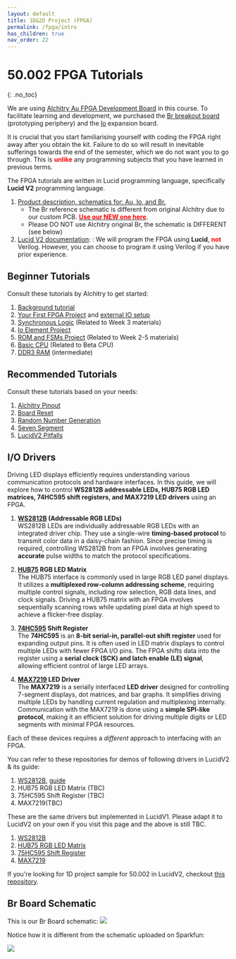 ```yaml
---
layout: default
title: 1D&2D Project (FPGA)
permalink: /fpga/intro
has_children: true
nav_order: 22
---
```


# 50.002 FPGA Tutorials
{: .no_toc}

We are using [Alchitry Au FPGA Development Board](https://www.sparkfun.com/products/16527) in this course. To facilitate learning and development, we purchased the [Br breakout board](https://www.sparkfun.com/products/16524) (prototyping periphery) and the [Io](https://www.sparkfun.com/products/17278) expansion board. 

It is crucial that you start familiarising yourself with coding the FPGA right away after you obtain the kit. Failure to do so will result in inevitable sufferings towards the end of the semester, which we do not want you to go through. This is <span style="color:red; font-weight: bold;">unlike</span> any programming subjects that you have learned in previous terms.

The FPGA tutorials are written in Lucid programming language, specifically **Lucid V2** programming language.
1. [Product description, schematics for: Au, Io, and Br. ](https://drive.google.com/drive/folders/1p8nP67o50hCzpcxhIxo2FYi0QfdDwFc2?usp=sharing)
   * The Br reference schematic is different from original Alchitry due to our custom PCB. [<span style="color:red; font-weight: bold;">Use our NEW one here</span>](https://drive.google.com/file/d/1T3Vth8YpqDq1iOcPEW6TWjwVH0-h-59C/view?usp=sharing). 
   * Please DO NOT use Alchitry original Br, the schematic is DIFFERENT (see below)
2. [Lucid V2 documentation](https://alchitry.com/tutorials/lucid-reference/): : We will program the FPGA using **Lucid**, <span style="color:red; font-weight: bold;">not</span> Verilog. However, you can choose to program it using Verilog if you have prior experience. 

## Beginner Tutorials

Consult these tutorials by Alchitry to get started: 
1. [Background tutorial](https://alchitry.com/tutorials/background/)
2. [Your First FPGA Project](https://alchitry.com/tutorials/lucid_v1/your-first-fpga-project/) and [external IO setup](https://learn.sparkfun.com/tutorials/external-io-and-metastability/all) 
3. [Synchronous Logic](https://alchitry.com/tutorials/lucid_v1/synchronous-logic/) (Related to Week 3 materials)
4. [Io Element Project](https://alchitry.com/tutorials/lucid_v1/io-element/)
5. [ROM and FSMs Project](https://alchitry.com/tutorials/lucid_v1/roms-and-fsms/) (Related to Week 2-5 materials)
6. [Basic CPU](https://alchitry.com/tutorials/lucid_v1/hello-your-name-here/)  (Related to Beta CPU)
7. [DDR3 RAM](https://alchitry.com/tutorials/lucid_v1/ddr3-memory/) (intermediate) 

## Recommended Tutorials 

Consult these tutorials based on your needs:
1. [Alchitry Pinout](https://natalieagus.github.io/50002/fpga/fpga_4_2024)
2. [Board Reset](https://natalieagus.github.io/50002/fpga/fpga_1_2024)
3. [Random Number Generation](https://natalieagus.github.io/50002/fpga/fpga_2_2024)
4. [Seven Segment](https://natalieagus.github.io/50002/fpga/fpga_3_2024)
5. [LucidV2 Pitfalls](https://natalieagus.github.io/50002/fpga/fpga_5_2024)

## I/O Drivers 

Driving LED displays efficiently requires understanding various communication protocols and hardware interfaces. In this guide, we will explore how to control **WS2812B addressable LEDs, HUB75 RGB LED matrices, 74HC595 shift registers, and MAX7219 LED drivers** using an FPGA.

1. **[WS2812B](https://cdn-shop.adafruit.com/datasheets/WS2812B.pdf) (Addressable RGB LEDs)**  
   WS2812B LEDs are individually addressable RGB LEDs with an integrated driver chip. They use a single-wire **timing-based protocol** to transmit color data in a daisy-chain fashion. Since precise timing is required, controlling WS2812B from an FPGA involves generating **accurate** pulse widths to match the protocol specifications.

2. **[HUB75](https://learn.adafruit.com/32x16-32x32-rgb-led-matrix/overview) RGB LED Matrix**  
   The HUB75 interface is commonly used in large RGB LED panel displays. It utilizes a **multiplexed row-column addressing scheme**, requiring multiple control signals, including row selection, RGB data lines, and clock signals. Driving a HUB75 matrix with an FPGA involves sequentially scanning rows while updating pixel data at high speed to achieve a flicker-free display.

3. **[74HC595](https://www.diodes.com/assets/Datasheets/74HC595.pdf) Shift Register**  
   The **74HC595** is an **8-bit serial-in, parallel-out shift register** used for expanding output pins. It is often used in LED matrix displays to control multiple LEDs with fewer FPGA I/O pins. The FPGA shifts data into the register using a **serial clock (SCK) and latch enable (LE) signal**, allowing efficient control of large LED arrays.

4. **[MAX7219](https://www.analog.com/media/en/technical-documentation/data-sheets/max7219-max7221.pdf) LED Driver**  
   The **MAX7219** is a serially interfaced **LED driver** designed for controlling 7-segment displays, dot matrices, and bar graphs. It simplifies driving multiple LEDs by handling current regulation and multiplexing internally. Communication with the MAX7219 is done using a **simple SPI-like protocol**, making it an efficient solution for driving multiple digits or LED segments with minimal FPGA resources.

Each of these devices requires a *different* approach to interfacing with an FPGA. 

You can refer to these repositories for demos of following drivers in LucidV2 & its guide: 
1. [WS2812B](https://github.com/natalieagus/ws2812b-v2), [guide](https://natalieagus.github.io/50002/fpga/fpga_6_2024)
2. HUB75 RGB LED Matrix (TBC)
3. 75HC595 Shift Register (TBC)
4. MAX7219(TBC)

These are the same drivers but implemented in LucidV1. Please adapt it to LucidV2 on your own if you visit this page and the above is still TBC. 
1. [WS2812B](https://github.com/natalieagus/ws2812b)
2. [HUB75 RGB LED Matrix](https://github.com/natalieagus/rgbledmatrix)
3. [75HC595 Shift Register](https://github.com/natalieagus/74hc595)
4. [MAX7219](https://github.com/natalieagus/max7219) 

If you're looking for 1D project sample for 50.002 in LucidV2, checkout [this repository](https://github.com/natalieagus/sample-1d-project-alchitry-v2).


## Br Board Schematic

This is our Br Board schematic: 
<img src="{{ site.baseurl }}//docs/FPGA/images/index/2024-12-04-17-34-54.png"  class="center_seventy"/>

Notice how it is different from the schematic uploaded on Sparkfun:

<img src="{{ site.baseurl }}//docs/FPGA/images/index/2024-12-04-17-36-34.png"  class="center_seventy"/>